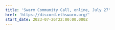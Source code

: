 ```yaml
---
title: 'Swarm Community Call, online, July 27'
href: 'https://discord.ethswarm.org/'
start_date: 2023-07-26T22:00:00.000Z
---
```


